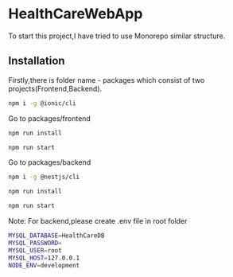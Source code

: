 # HealthCareWebApp

To start this project,I have tried to use Monorepo similar structure.

## Installation

Firstly,there is folder name - packages which consist of two projects(Frontend,Backend).

```bash
npm i -g @ionic/cli
```

Go to packages/frontend

```bash
npm run install
```

```bash
npm run start
```

Go to packages/backend

```bash
npm i -g @nestjs/cli
```

```bash
npm run install
```

```bash
npm run start
```

Note: For backend,please create .env file in root folder

```bash
MYSQL_DATABASE=HealthCareDB
MYSQL_PASSWORD=
MYSQL_USER=root
MYSQL_HOST=127.0.0.1
NODE_ENV=development
```
